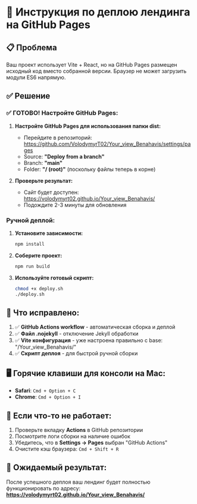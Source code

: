 # 🚀 Инструкция по деплою лендинга на GitHub Pages

## 📋 Проблема
Ваш проект использует Vite + React, но на GitHub Pages размещен исходный код вместо собранной версии. Браузер не может загрузить модули ES6 напрямую.

## ✅ Решение

### ✅ ГОТОВО! Настройте GitHub Pages:

1. **Настройте GitHub Pages для использования папки dist:**
   - Перейдите в репозиторий: https://github.com/VolodymyrT02/Your_view_Benahavis/settings/pages
   - Source: **"Deploy from a branch"**
   - Branch: **"main"**
   - Folder: **"/ (root)"** (поскольку файлы теперь в корне)

2. **Проверьте результат:**
   - Сайт будет доступен: https://volodymyrt02.github.io/Your_view_Benahavis/
   - Подождите 2-3 минуты для обновления

### Ручной деплой:

1. **Установите зависимости:**
   ```bash
   npm install
   ```

2. **Соберите проект:**
   ```bash
   npm run build
   ```

3. **Используйте готовый скрипт:**
   ```bash
   chmod +x deploy.sh
   ./deploy.sh
   ```

## 🔧 Что исправлено:

1. ✅ **GitHub Actions workflow** - автоматическая сборка и деплой
2. ✅ **Файл .nojekyll** - отключение Jekyll обработки
3. ✅ **Vite конфигурация** - уже настроена правильно с base: "/Your_view_Benahavis/"
4. ✅ **Скрипт деплоя** - для быстрой ручной сборки

## 🖥 Горячие клавиши для консоли на Mac:
- **Safari**: `Cmd + Option + C`
- **Chrome**: `Cmd + Option + I`

## 🐛 Если что-то не работает:

1. Проверьте вкладку **Actions** в GitHub репозитории
2. Посмотрите логи сборки на наличие ошибок
3. Убедитесь, что в **Settings → Pages** выбран "GitHub Actions"
4. Очистите кэш браузера: `Cmd + Shift + R`

## 🎯 Ожидаемый результат:
После успешного деплоя ваш лендинг будет полностью функционировать по адресу:
**https://volodymyrt02.github.io/Your_view_Benahavis/**
